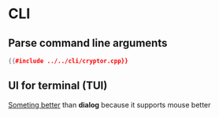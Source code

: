 # CLI

## Parse command line arguments

```cpp
{{#include ../../cli/cryptor.cpp}}
```


## UI for terminal (TUI)

[Someting better](https://github.com/ArthurSonzogni/FTXUI) than **dialog** because it supports mouse better